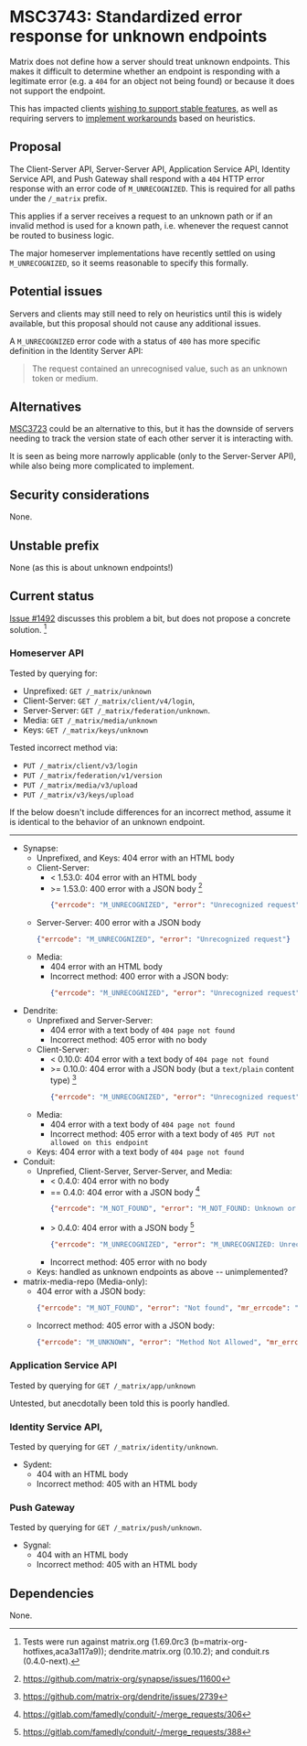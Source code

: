 # MSC3743: Standardized error response for unknown endpoints

Matrix does not define how a server should treat unknown endpoints. This makes it
difficult to determine whether an endpoint is responding with a legitimate error
(e.g. a `404` for an object not being found) or because it does not support the
endpoint.

This has impacted clients [wishing to support stable features](https://github.com/vector-im/element-web/issues/19738),
as well as requiring servers to [implement workarounds](https://github.com/matrix-org/synapse/blob/a711ae78a8f8ba406ff122035c8bf096fac9a26c/synapse/federation/federation_client.py#L602-L622)
based on heuristics.


## Proposal

The Client-Server API, Server-Server API, Application Service API, Identity Service API,
and Push Gateway shall respond with a `404` HTTP error response with an error code
of `M_UNRECOGNIZED`. This is required for all paths under the `/_matrix` prefix.

This applies if a server receives a request to an unknown path or if an invalid method is
used for a known path, i.e. whenever the request cannot be routed to business logic.

The major homeserver implementations have recently settled on using `M_UNRECOGNIZED`,
so it seems reasonable to specify this formally.

## Potential issues

Servers and clients may still need to rely on heuristics until this is widely
available, but this proposal should not cause any additional issues.

A `M_UNRECOGNIZED` error code with a status of `400` has more specific definition
in the Identity Server API:

> The request contained an unrecognised value, such as an unknown token or medium.

## Alternatives

[MSC3723](https://github.com/matrix-org/matrix-doc/pull/3723) could be an alternative
to this, but it has the downside of servers needing to track the version state
of each other server it is interacting with.

It is seen as being more narrowly applicable (only to the Server-Server API),
while also being more complicated to implement.

## Security considerations

None.

## Unstable prefix

None (as this is about unknown endpoints!)

## Current status

[Issue #1492](https://github.com/matrix-org/matrix-doc/issues/1492) discusses this
problem a bit, but does not propose a concrete solution. [^0]

### Homeserver API

Tested by querying for:

* Unprefixed: `GET /_matrix/unknown`
* Client-Server: `GET /_matrix/client/v4/login`,
* Server-Server: `GET /_matrix/federation/unknown`.
* Media: `GET /_matrix/media/unknown`
* Keys: `GET /_matrix/keys/unknown`

Tested incorrect method via:

* `PUT /_matrix/client/v3/login`
* `PUT /_matrix/federation/v1/version`
* `PUT /_matrix/media/v3/upload`
* `PUT /_matrix/v3/keys/upload`

If the below doesn't include differences for an incorrect method, assume it is
identical to the behavior of an unknown endpoint.

----

* Synapse:
  * Unprefixed, and Keys: 404 error with an HTML body
  * Client-Server:
    * < 1.53.0: 404 error with an HTML body
    * \>= 1.53.0: 400 error with a JSON body [^1]
      ```json
      {"errcode": "M_UNRECOGNIZED", "error": "Unrecognized request"}
      ```
  * Server-Server: 400 error with a JSON body
    ```json
    {"errcode": "M_UNRECOGNIZED", "error": "Unrecognized request"}
    ```
  * Media:
    * 404 error with an HTML body
    * Incorrect method: 400 error with a JSON body:
      ```json
      {"errcode": "M_UNRECOGNIZED", "error": "Unrecognized request"}
      ```
* Dendrite:
  * Unprefixed and Server-Server:
    * 404 error with a text body of `404 page not found`
    * Incorrect method: 405 error with no body
  * Client-Server:
    * < 0.10.0: 404 error with a text body of `404 page not found`
    * \>= 0.10.0: 404 error with a JSON body (but a `text/plain` content type) [^2]
      ```json
      {"errcode": "M_UNRECOGNIZED", "error": "Unrecognized request"}
      ```
  * Media:
    * 404 error with a text body of `404 page not found`
    * Incorrect method: 405 error with a text body of `405 PUT not allowed on this endpoint`
  * Keys: 404 error with a text body of `404 page not found`
* Conduit:
  * Unprefied, Client-Server, Server-Server, and Media:
    * < 0.4.0: 404 error with no body
    * == 0.4.0: 404 error with a JSON body [^3]
      ```json
      {"errcode": "M_NOT_FOUND", "error": "M_NOT_FOUND: Unknown or unimplemented route"}
      ```
    * \> 0.4.0: 404 error with a JSON body [^4]
      ```json
      {"errcode": "M_UNRECOGNIZED", "error": "M_UNRECOGNIZED: Unrecognized request"}
      ```
    * Incorrect method: 405 error with no body
  * Keys: handled as unknown endpoints as above -- unimplemented?
* matrix-media-repo (Media-only):
  * 404 error with a JSON body:
    ```json
    {"errcode": "M_NOT_FOUND", "error": "Not found", "mr_errcode": "M_NOT_FOUND"}
    ```
  * Incorrect method: 405 error with a JSON body:
    ```json
    {"errcode": "M_UNKNOWN", "error": "Method Not Allowed", "mr_errcode": "M_METHOD_NOT_ALLOWED"}
    ```

### Application Service API

Tested by querying for `GET /_matrix/app/unknown`

Untested, but anecdotally been told this is poorly handled.

### Identity Service API,

Tested by querying for `GET /_matrix/identity/unknown`.

* Sydent:
  * 404 with an HTML body
  * Incorrect method: 405 with an HTML body

### Push Gateway

Tested by querying for `GET /_matrix/push/unknown`.

* Sygnal:
  * 404 with an HTML body
  * Incorrect method: 405 with an HTML body

## Dependencies

None.

[^0]: Tests were run against matrix.org (1.69.0rc3 (b=matrix-org-hotfixes,aca3a117a9));
dendrite.matrix.org (0.10.2); and conduit.rs (0.4.0-next).
[^1]: https://github.com/matrix-org/synapse/issues/11600
[^2]: https://github.com/matrix-org/dendrite/issues/2739
[^3]: https://gitlab.com/famedly/conduit/-/merge_requests/306
[^4]: https://gitlab.com/famedly/conduit/-/merge_requests/388
